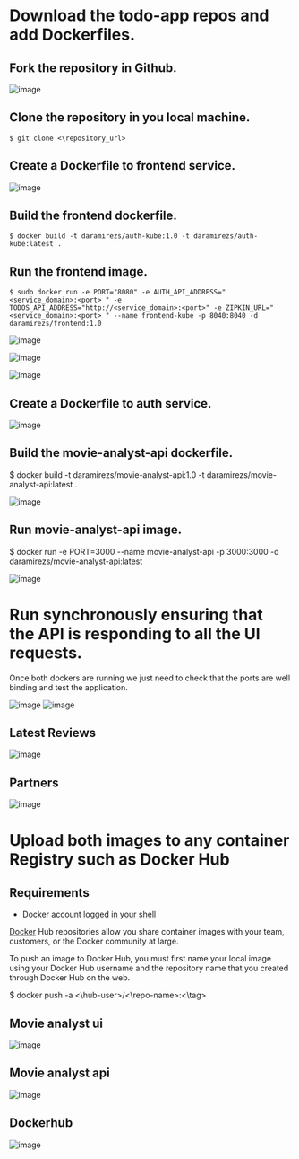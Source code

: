 # Download the todo-app repos and add Dockerfiles.


## Fork the repository in Github.

![image](assets/images/fork_repository.png)

## Clone the repository in you local machine. 
```
$ git clone <\repository_url>
```
## Create a Dockerfile to frontend service.

![image](assets/images/fronted_dockerfile.png)

## Build the frontend dockerfile.
```
$ docker build -t daramirezs/auth-kube:1.0 -t daramirezs/auth-kube:latest .
```
## Run the frontend image.
```
$ sudo docker run -e PORT="8080" -e AUTH_API_ADDRESS="<service_domain>:<port> " -e TODOS_API_ADDRESS="http://<service_domain>:<port>" -e ZIPKIN_URL=" <service_domain>:<port> " --name frontend-kube -p 8040:8040 -d daramirezs/frontend:1.0
```

![image](assets/images/fronted-dockerfile-running.png)

![image](assets/images/frontend_logs.png)

![image](assets/images/frontend-1.png)

## Create a Dockerfile to auth service.

![image](assets/images/movie-analyst-api-docker.png)

## Build the movie-analyst-api dockerfile.

$ docker build -t daramirezs/movie-analyst-api:1.0 -t daramirezs/movie-analyst-api:latest .

![image](assets/images/build-movie-analyst-api.png)

## Run movie-analyst-api image.

$ docker run -e PORT=3000 --name movie-analyst-api -p 3000:3000 -d daramirezs/movie-analyst-api:latest

![image](assets/images/run-movie-analyst-api.png)

# Run synchronously ensuring that the API is responding to all the UI requests.

Once both dockers are running we just need to check that the ports are well binding and test the application.

![image](assets/images/docker_ps.png)
![image](assets/images/ui_application.png)

## Latest Reviews

![image](assets/images/latest_movies_reviews.png)

## Partners

![image](assets/images/partners.png)


# Upload both images to any container Registry such as Docker Hub 

## Requirements

* Docker account [logged in your shell](https://stackoverflow.com/questions/57108005/login-to-docker-hub-by-command-line) 

[Docker](https://docs.docker.com/docker-hub/repos/) Hub repositories allow you share container images with your team, customers, or the Docker community at large.

To push an image to Docker Hub, you must first name your local image using your Docker Hub username and the repository name that you created through Docker Hub on the web.

$ docker push -a <\hub-user>/<\repo-name>:<\tag>

## Movie analyst ui
![image](assets/images/docker_push_movie_analyst_ui.png)

## Movie analyst api

![image](assets/images/docker_push_movie_analyst-api.png)

## Dockerhub

![image](assets/images/dockerhub_apis.png)
